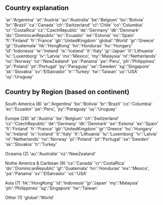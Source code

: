 ## Country explanation
'ar':'Argentina'
'at':'Austria'
'au':'Australia'
'be':'Belgium'
'bo':'Bolivia'
'br':'Brazil'
'ca':'Canada'
'ch':'Switzerland'
'cl':'Chile'
'co':'Columbia'
'cr':'CostaRica'
'cz':'CzechRepublic'
'de':'Germany'
'dk':'Denmark'
'do':'DominicanRepublic'
'ec':'Ecuador'
'ee':'Estonia'
'es':'Spain'
'fi':'Finland'
'fr':'France'
'gb':'UnitedKingdom'
'global':'World'
'gr':'Greece'
'gt':'Guatemala'
'hk':'HongKong'
'hn':'Honduras'
'hu':'Hungary'
'id':'Indonesia'
'ie':'Ireland'
'is':'Iceland'
'it':'Italy'
'jp':'Japan'
'lt':'Lithuania'
'lu':'Luxemborg'
'lv':'Latvia'
'mx':'Mexico',
'my':'Malaysia'
'nl':'Netherlands'
'no':'Norway'
'nz':'NewZealand'
'pa':'Panama'
'pe':'Peru',
'ph':'Philippines'
'pl':'Poland'
'pt':'Portugal'
'py':'Paraguay'
'se':'Sweden'
'sg':'Singapore'
'sk':'Slovakia'
'sv':'ElSalvador'
'tr':'Turkey'
'tw':'Taiwan'
'us':'USA'
'uy':'Uruguay'

## Country by Region (based on continent)
South America (8)
'ar':'Argentina'
'bo':'Bolivia'
'br':'Brazil'
'co':'Columbia'
'ec':'Ecuador'
'pe':'Peru',
'py':'Paraguay'
'uy':'Uruguay'

Europe (26)
'at':'Austria'
'be':'Belgium'
'ch':'Switzerland'
'cz':'CzechRepublic'
'de':'Germany'
'dk':'Denmark'
'ee':'Estonia'
'es':'Spain'
'fi':'Finland'
'fr':'France'
'gb':'UnitedKingdom'
'gr':'Greece'
'hu':'Hungary'
'ie':'Ireland'
'is':'Iceland'
'it':'Italy'
'lt':'Lithuania'
'lu':'Luxemborg'
'lv':'Latvia'
'nl':'Netherlands'
'no':'Norway'
'pl':'Poland'
'pt':'Portugal'
'se':'Sweden'
'sk':'Slovakia'
'tr':'Turkey'

Oceania (2)
'au':'Australia'
'nz':'NewZealand'

Nothe America & Caribean (9)
'ca':'Canada'
'cr':'CostaRica'
'do':'DominicanRepublic'
'gt':'Guatemala'
'hn':'Honduras'
'mx':'Mexico',
'pa':'Panama'
'sv':'ElSalvador'
'us':'USA'

Asia (7)
'hk':'HongKong'
'id':'Indonesia'
'jp':'Japan'
'my':'Malaysia'
'ph':'Philippines'
'sg':'Singapore'
'tw':'Taiwan'

Other (1)
'global':'World'
